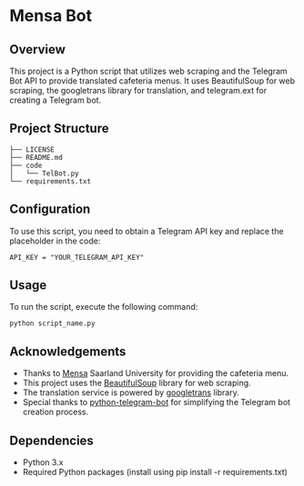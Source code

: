 # Mensa Bot

## Overview

This project is a Python script that utilizes web scraping and the Telegram Bot API to provide translated cafeteria menus. It uses BeautifulSoup for web scraping, the googletrans library for translation, and telegram.ext for creating a Telegram bot.

## Project Structure

    ├── LICENSE
    ├── README.md
    ├── code
    │   └── TelBot.py
    └── requirements.txt

## Configuration

To use this script, you need to obtain a Telegram API key and replace the placeholder in the code:

`API_KEY = "YOUR_TELEGRAM_API_KEY"`

## Usage 

To run the script, execute the following command:

`python script_name.py`


## Acknowledgements

- Thanks to [Mensa](https://mensaar.de/) Saarland University for providing the cafeteria menu.
- This project uses the [BeautifulSoup](https://pypi.org/project/beautifulsoup4/) library for web scraping.
- The translation service is powered by [googletrans](https://pypi.org/project/googletrans/) library.
- Special thanks to [python-telegram-bot](https://python-telegram-bot.org/) for simplifying the Telegram bot creation process.


## Dependencies
- Python 3.x
- Required Python packages (install using pip install -r requirements.txt)